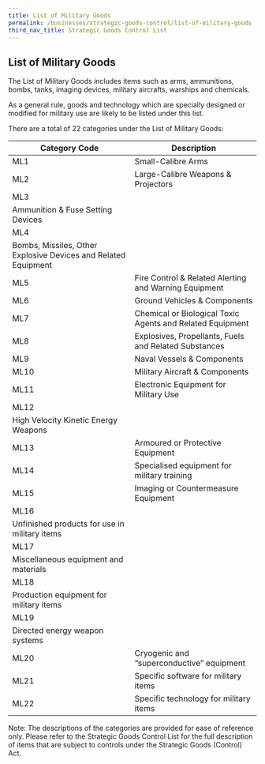 ```yaml
---
title: List of Military Goods
permalink: /businesses/strategic-goods-control/list-of-military-goods
third_nav_title: Strategic Goods Control List
---
```


## List of Military Goods

The List of Military Goods includes items such as arms, ammunitions, bombs, tanks, imaging devices, military aircrafts, warships and chemicals.

As a general rule, goods and technology which are specially designed or modified for military use are likely to be listed under this list.

There are a total of 22 categories under the List of Military Goods:

| **Category Code** | **Description** |
|--|--|
| ML1 | Small-Calibre Arms |
| ML2 | Large-Calibre Weapons & Projectors |
| ML3 |   
Ammunition & Fuse Setting Devices |
| ML4 |   
Bombs, Missiles, Other Explosive Devices and Related Equipment |
| ML5 | Fire Control & Related Alerting and Warning Equipment |
| ML6 | Ground Vehicles & Components |
| ML7 | Chemical or Biological Toxic Agents and Related Equipment |
| ML8 | Explosives, Propellants, Fuels and Related Substances |
| ML9 | Naval Vessels & Components |
| ML10 | Military Aircraft & Components |
| ML11 | Electronic Equipment for Military Use |
|ML12  |   
High Velocity Kinetic Energy Weapons |
| ML13 | Armoured or Protective Equipment |
| ML14 | Specialised equipment for military training |
| ML15 | Imaging or Countermeasure Equipment |
| ML16 |   
Unfinished products for use in military items |
| ML17 |   
Miscellaneous equipment and materials |
| ML18 |   
Production equipment for military items |
| ML19 |   
Directed energy weapon systems |
| ML20 | Cryogenic and “superconductive” equipment |
| ML21 | Specific software for military items |
| ML22 | Specific technology for military items |

Note: The descriptions of the categories are provided for ease of reference only. Please refer to the Strategic Goods Control List for the full description of items that are subject to controls under the Strategic Goods (Control) Act.
